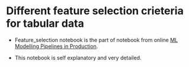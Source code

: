 # Different feature selection crieteria for tabular data

- Feature_selection notebook is the part of notebook from online [ML Modelling Pipelines in Production](https://www.coursera.org/learn/machine-learning-modeling-pipelines-in-production).

- This notebook is self explanatory and very detailed.
